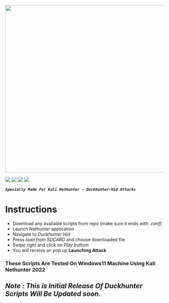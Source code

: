 <img src=https://user-images.githubusercontent.com/42708326/178482131-b6f2d134-6f22-4d39-b2bf-79f3669269f0.png height=530 width=1000>


[![](https://img.shields.io/badge/license-GPL-blue.svg)](https://github.com/shadowctrl/Duckhunter-Hid-Scripts/blob/main/LICENSE)
[![](https://img.shields.io/badge/Release-Initial-success)](https://github.com/shadowctrl/Duckhunter-Hid-Scripts/tree/master)
[![](https://img.shields.io/badge/support-discord-red)](https://discord.gg/8Vcy5B2KWR)
[![](https://img.shields.io/badge/Test%20Env-Win11-9cf)]()

***```Specially Made For Kali Nethunter - Duckhunter-Hid Attacks```***
# Instructions

- Download any available scripts from repo (make sure it ends with *.conf*)
- Launch Nethunter application
- Navigate to *Duckhunter Hid* 
- Press *load from SDCARD* and choose downloaded file
- *Swipe right* and click on *Play buttom*
- You will receive an pop up **Launching Attack**

### These Scripts Are Tested On Windows11 Machine Using Kali Nethunter 2022
## ***Note : This is Initial Release Of Duckhunter Scripts Will Be Updated soon.***
